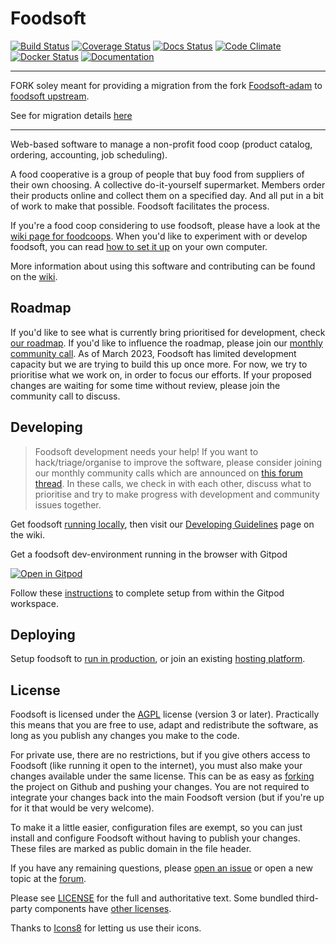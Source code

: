 Foodsoft
=========

[![Build Status](https://github.com/foodcoops/foodsoft/workflows/Ruby/badge.svg)](https://github.com/foodcoops/foodsoft/actions)
[![Coverage Status](https://coveralls.io/repos/foodcoops/foodsoft/badge.svg?branch=master)](https://coveralls.io/r/foodcoops/foodsoft?branch=master)
[![Docs Status](https://inch-ci.org/github/foodcoops/foodsoft.svg?branch=master)](http://inch-ci.org/github/foodcoops/foodsoft)
[![Code Climate](https://codeclimate.com/github/foodcoops/foodsoft.svg)](https://codeclimate.com/github/foodcoops/foodsoft)
[![Docker Status](https://img.shields.io/docker/cloud/build/foodcoops/foodsoft.svg)](https://hub.docker.com/r/foodcoops/foodsoft)
[![Documentation](https://img.shields.io/badge/yard-docs-blue.svg)](http://rubydoc.info/github/foodcoops/foodsoft)

-----------------------------------------------------------------------------------------------------------------------------------------------------------------------
FORK soley meant for providing a migration
    from the fork [Foodsoft-adam](https://github.com/foodcoop-adam/foodsoft)
    to [foodsoft upstream](https://github.com/foodcoops/foodsoft).

See for migration details [here](./fcn/readme.md)

-----------------------------------------------------------------------------------------------------------------------------------------------------------------------

Web-based software to manage a non-profit food coop (product catalog, ordering, accounting, job scheduling).

A food cooperative is a group of people that buy food from suppliers of their own choosing. A collective do-it-yourself supermarket. Members  order their products online and collect them on a specified day. And all put in a bit of work to make that possible. Foodsoft facilitates the process.

If you're a food coop considering to use foodsoft, please have a look at the [wiki page for foodcoops](https://github.com/foodcoops/foodsoft/wiki/For-foodcoops). When you'd like to experiment with or develop foodsoft, you can read [how to set it up](https://github.com/foodcoops/foodsoft/blob/master/doc/SETUP_DEVELOPMENT.md) on your own computer.

More information about using this software and contributing can be found on the [wiki](https://github.com/foodcoops/foodsoft/wiki).

Roadmap
-------

If you'd like to see what is currently bring prioritised for development, check [our roadmap](https://github.com/orgs/foodcoops/projects/1). If you'd like to influence the roadmap, please join our [monthly community call](https://forum.foodcoops.net/t/foodsoft-monthly-community-call/573/6). As of March 2023, Foodsoft has limited development capacity but we are trying to build this up once more. For now, we try to prioritise what we work on, in order to focus our efforts. If your proposed changes are waiting for some time without review, please join the community call to discuss.

Developing
----------

> Foodsoft development needs your help! If you want to hack/triage/organise to improve the software, please consider joining our monthly community calls which are announced on [this forum thread](https://forum.foodcoops.net/t/foodsoft-monthly-community-call/573/6). In these calls, we check in with each other, discuss what to prioritise and try to make progress with development and community issues together.

Get foodsoft [running locally](doc/SETUP_DEVELOPMENT.md),
then visit our [Developing Guidelines](https://github.com/foodcoops/foodsoft/wiki/Developing-Guidelines)
page on the wiki.

Get a foodsoft dev-environment running in the browser with Gitpod

[![Open in Gitpod](https://gitpod.io/button/open-in-gitpod.svg)](https://gitpod.io/#https://github.com/foodcoops/foodsoft)

Follow these [instructions](doc/SETUP_DEVELOPMENT_GITPOD.md) to complete setup from within the Gitpod workspace.

Deploying
---------

Setup foodsoft to [run in production](doc/SETUP_PRODUCTION.md), or join an existing
[hosting platform](https://foodcoops.net/foodsoft-hosting/).

License
-------

Foodsoft is licensed under the [AGPL](https://www.gnu.org/licenses/agpl-3.0.html)
license (version 3 or later). Practically this means that you are free to use,
adapt and redistribute the software, as long as you publish any changes you
make to the code.

For private use, there are no restrictions, but if you give others access to
Foodsoft (like running it open to the internet), you must also make your
changes available under the same license. This can be as easy as
[forking](https://github.com/foodcoops/foodsoft/fork) the project on Github and
pushing your changes. You are not required to integrate your changes back into
the main Foodsoft version (but if you're up for it that would be very welcome).

To make it a little easier, configuration files are exempt, so you can just
install and configure Foodsoft without having to publish your changes. These
files are marked as public domain in the file header.

If you have any remaining questions, please
[open an issue](https://github.com/foodcoops/foodsoft/issues/new) or open a new
topic at the [forum](https://forum.foodcoops.net).

Please see [LICENSE](LICENSE.md) for the full and authoritative text. Some
bundled third-party components have [other licenses](vendor/README.md).

Thanks to [Icons8](http://icons8.com/) for letting us use their icons.
